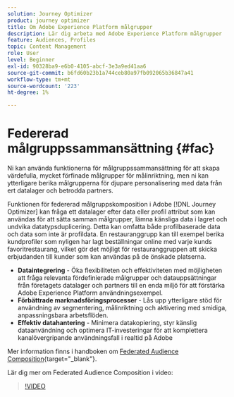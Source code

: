 ```yaml
---
solution: Journey Optimizer
product: journey optimizer
title: Om Adobe Experience Platform målgrupper
description: Lär dig arbeta med Adobe Experience Platform målgrupper
feature: Audiences, Profiles
topic: Content Management
role: User
level: Beginner
exl-id: 90328ba9-e6b0-4105-abcf-3e3a9ed41aa6
source-git-commit: b6fd60b23b1a744ceb80a97fb092065b36847a41
workflow-type: tm+mt
source-wordcount: '223'
ht-degree: 1%

---
```


# Federerad målgruppssammansättning {#fac}

Ni kan använda funktionerna för målgruppssammansättning för att skapa värdefulla, mycket förfinade målgrupper för målinriktning, men ni kan ytterligare berika målgrupperna för djupare personalisering med data från ert datalager och betrodda partners.

Funktionen för federerad målgruppskomposition i Adobe [!DNL Journey Optimizer] kan fråga ett datalager efter data eller profil
attribut som kan användas för att sätta samman målgrupper, lämna känsliga data i lagret och undvika datatypsduplicering. Detta kan omfatta både profilbaserade data och data som inte är profildata. En restauranggrupp kan till exempel berika kundprofiler
som nyligen har lagt beställningar online med varje kunds favoritrestaurang, vilket gör det möjligt för restauranggruppen att skicka erbjudanden till kunder som kan användas på de önskade platserna.

* **Dataintegrering** - Öka flexibiliteten och effektiviteten med möjligheten att fråga relevanta fördefinierade målgrupper och datauppsättningar från företagets datalager och partners till en enda miljö för att förstärka Adobe Experience Platform användningsexempel.
* **Förbättrade marknadsföringsprocesser** - Lås upp ytterligare stöd för användning av segmentering, målinriktning och aktivering med smidiga, anpassningsbara arbetsflöden.
* **Effektiv datahantering** - Minimera datakopiering, styr känslig
dataanvändning och optimera IT-investeringar för att komplettera kanalövergripande användningsfall i realtid på Adobe

Mer information finns i handboken om [Federated Audience Composition](https://experienceleague.adobe.com/sv/docs/federated-audience-composition/using/home){target="_blank"}.

Lär dig mer om Federated Audience Composition i video:

>[!VIDEO](https://video.tv.adobe.com/v/3432261?quality=12)
